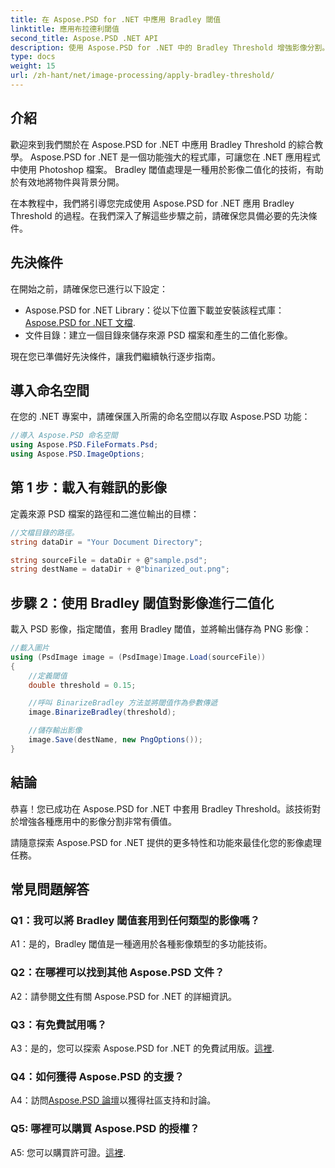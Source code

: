 ```yaml
---
title: 在 Aspose.PSD for .NET 中應用 Bradley 閾值
linktitle: 應用布拉德利閾值
second_title: Aspose.PSD .NET API
description: 使用 Aspose.PSD for .NET 中的 Bradley Threshold 增強影像分割。有效二值化的逐步指南。
type: docs
weight: 15
url: /zh-hant/net/image-processing/apply-bradley-threshold/
---
```

## 介紹

歡迎來到我們關於在 Aspose.PSD for .NET 中應用 Bradley Threshold 的綜合教學。 Aspose.PSD for .NET 是一個功能強大的程式庫，可讓您在 .NET 應用程式中使用 Photoshop 檔案。 Bradley 閾值處理是一種用於影像二值化的技術，有助於有效地將物件與背景分開。

在本教程中，我們將引導您完成使用 Aspose.PSD for .NET 應用 Bradley Threshold 的過程。在我們深入了解這些步驟之前，請確保您具備必要的先決條件。

## 先決條件

在開始之前，請確保您已進行以下設定：

-  Aspose.PSD for .NET Library：從以下位置下載並安裝該程式庫：[Aspose.PSD for .NET 文檔](https://reference.aspose.com/psd/net/).
- 文件目錄：建立一個目錄來儲存來源 PSD 檔案和產生的二值化影像。

現在您已準備好先決條件，讓我們繼續執行逐步指南。

## 導入命名空間

在您的 .NET 專案中，請確保匯入所需的命名空間以存取 Aspose.PSD 功能：

```csharp
//導入 Aspose.PSD 命名空間
using Aspose.PSD.FileFormats.Psd;
using Aspose.PSD.ImageOptions;
```

## 第 1 步：載入有雜訊的影像

定義來源 PSD 檔案的路徑和二進位輸出的目標：

```csharp
//文檔目錄的路徑。
string dataDir = "Your Document Directory";

string sourceFile = dataDir + @"sample.psd";
string destName = dataDir + @"binarized_out.png";
```

## 步驟 2：使用 Bradley 閾值對影像進行二值化

載入 PSD 影像，指定閾值，套用 Bradley 閾值，並將輸出儲存為 PNG 影像：

```csharp
//載入圖片
using (PsdImage image = (PsdImage)Image.Load(sourceFile))
{
    //定義閾值
    double threshold = 0.15;

    //呼叫 BinarizeBradley 方法並將閾值作為參數傳遞
    image.BinarizeBradley(threshold);

    //儲存輸出影像
    image.Save(destName, new PngOptions());
}
```

## 結論

恭喜！您已成功在 Aspose.PSD for .NET 中套用 Bradley Threshold。該技術對於增強各種應用中的影像分割非常有價值。

請隨意探索 Aspose.PSD for .NET 提供的更多特性和功能來最佳化您的影像處理任務。

## 常見問題解答

### Q1：我可以將 Bradley 閾值套用到任何類型的影像嗎？

A1：是的，Bradley 閾值是一種適用於各種影像類型的多功能技術。

### Q2：在哪裡可以找到其他 Aspose.PSD 文件？

 A2：請參閱[文件](https://reference.aspose.com/psd/net/)有關 Aspose.PSD for .NET 的詳細資訊。

### Q3：有免費試用嗎？

A3：是的，您可以探索 Aspose.PSD for .NET 的免費試用版。[這裡](https://releases.aspose.com/).

### Q4：如何獲得 Aspose.PSD 的支援？

 A4：訪問[Aspose.PSD 論壇](https://forum.aspose.com/c/psd/34)以獲得社區支持和討論。

### Q5: 哪裡可以購買 Aspose.PSD 的授權？

 A5: 您可以購買許可證。[這裡](https://purchase.aspose.com/buy).